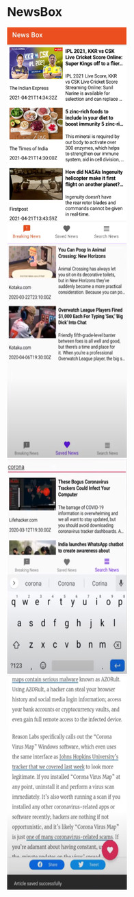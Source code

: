 # NewsBox
<img src = "https://github.com/Brutevision/News_Box/blob/master/app/main.jpeg" height="500" width="280"/>&nbsp;&nbsp;&nbsp;&nbsp;&nbsp;<img src = "https://github.com/Brutevision/News_Box/blob/master/app/saved.PNG" height="500" width="280"/>&nbsp;&nbsp;&nbsp;&nbsp;&nbsp;<img src = "https://github.com/Brutevision/News_Box/blob/master/app/search.PNG" height="500" width="280"/>&nbsp;&nbsp;&nbsp;&nbsp;&nbsp;<img src = "https://github.com/Brutevision/News_Box/blob/master/app/article.PNG" height="500" width="280"/>


